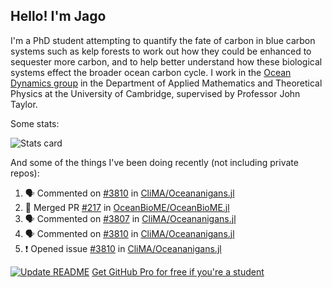 ## Hello! I'm Jago

I'm a PhD student attempting to quantify the fate of carbon in blue carbon systems such as kelp forests to work out how they could be enhanced to sequester more carbon, and to help better understand how these biological systems effect the broader ocean carbon cycle. I work in the <a href="https://www.damtp.cam.ac.uk/user/jrt51/" class="emph">Ocean Dynamics group</a> in the Department of Applied Mathematics and Theoretical Physics at the University of Cambridge, supervised by Professor John Taylor.

Some stats:
<!--
![](https://raw.githubusercontent.com/jagoosw/jagoosw/main/profile-summary-card-output/nord_dark/0-profile-details.svg)
![](https://raw.githubusercontent.com/jagoosw/jagoosw/main/profile-summary-card-output/nord_dark/3-stats.svg)
![](https://raw.githubusercontent.com/jagoosw/jagoosw/main/profile-summary-card-output/nord_dark/4-productive-time.svg)
-->
![Stats card](https://github-readme-stats.vercel.app/api?username=jagoosw&count_private=true&show_icons=true&theme=transparent&hide_title=true&rank_icon=percentile&show=reviews)

And some of the things I've been doing recently (not including private repos):
<!--START_SECTION:activity-->
1. 🗣 Commented on [#3810](https://github.com/CliMA/Oceananigans.jl/issues/3810#issuecomment-2387806695) in [CliMA/Oceananigans.jl](https://github.com/CliMA/Oceananigans.jl)
2. 🎉 Merged PR [#217](https://github.com/OceanBioME/OceanBioME.jl/pull/217) in [OceanBioME/OceanBioME.jl](https://github.com/OceanBioME/OceanBioME.jl)
3. 🗣 Commented on [#3807](https://github.com/CliMA/Oceananigans.jl/issues/3807#issuecomment-2385865288) in [CliMA/Oceananigans.jl](https://github.com/CliMA/Oceananigans.jl)
4. 🗣 Commented on [#3810](https://github.com/CliMA/Oceananigans.jl/issues/3810#issuecomment-2385770746) in [CliMA/Oceananigans.jl](https://github.com/CliMA/Oceananigans.jl)
5. ❗ Opened issue [#3810](https://github.com/CliMA/Oceananigans.jl/issues/3810) in [CliMA/Oceananigans.jl](https://github.com/CliMA/Oceananigans.jl)
<!--END_SECTION:activity-->


[![Update README](https://github.com/jagoosw/jagoosw/actions/workflows/update-readme.yml/badge.svg)](https://github.com/jagoosw/jagoosw/actions/workflows/update-readme.yml)
[Get GitHub Pro for free if you're a student](https://education.github.com/pack)

